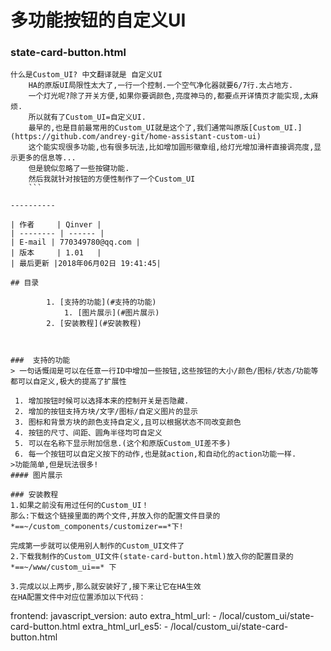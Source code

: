 # 多功能按钮的自定义UI

### state-card-button.html
```
什么是Custom_UI? 中文翻译就是 自定义UI	
	HA的原版UI局限性太大了,一行一个控制.一个空气净化器就要6/7行.太占地方.
	一个灯光呢?除了开关方便,如果你要调颜色,亮度神马的,都要点开详情页才能实现,太麻烦.
	所以就有了Custom_UI=自定义UI.
	最早的,也是目前最常用的Custom_UI就是这个了,我们通常叫原版[Custom_UI.](https://github.com/andrey-git/home-assistant-custom-ui)
	这个能实现很多功能,也有很多玩法,比如增加圆形徽章组,给灯光增加滑杆直接调亮度,显示更多的信息等...
	但是貌似忽略了一些按键功能.
	然后我就针对按钮的方便性制作了一个Custom_UI
	```

----------

| 作者     | Qinver |
| -------- | ------ |
| E-mail | 770349780@qq.com |
| 版本     | 1.01   |
| 最后更新 |2018年06月02日 19:41:45|

## 目录

		1. [支持的功能](#支持的功能)
			1. [图片展示](#图片展示)
		2. [安装教程](#安装教程)



###  支持的功能
> 一句话慨阔是可以在任意一行ID中增加一些按钮,这些按钮的大小/颜色/图标/状态/功能等都可以自定义,极大的提高了扩展性

 1. 增加按钮时候可以选择本来的控制开关是否隐藏.
 2. 增加的按钮支持方块/文字/图标/自定义图片的显示
 3. 图标和背景方块的颜色支持自定义,且可以根据状态不同改变颜色
 4. 按钮的尺寸、间距、圆角半径均可自定义
 5. 可以在名称下显示附加信息.(这个和原版Custom_UI差不多)
 6. 每一个按钮可以自定义按下的动作,也是就action,和自动化的action功能一样.
>功能简单,但是玩法很多! 
#### 图片展示
 
### 安装教程
1.如果之前没有用过任何的Custom_UI！
那么:下载这个链接里面的两个文件,并放入你的配置文件目录的*==~/custom_components/customizer==*下!

完成第一步就可以使用别人制作的Custom_UI文件了
2.下载我制作的Custom_UI文件(state-card-button.html)放入你的配置目录的 *==~/www/custom_ui==* 下

3.完成以以上两步,那么就安装好了,接下来让它在HA生效
在HA配置文件中对应位置添加以下代码：

``` 
frontend:
  javascript_version: auto
  extra_html_url:
    - /local/custom_ui/state-card-button.html
  extra_html_url_es5:
    - /local/custom_ui/state-card-button.html
```

